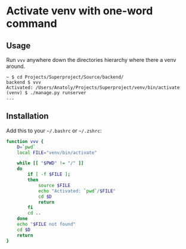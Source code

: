 # Activate venv with one-word command

## Usage

Run `vvv` anywhere down the directories hierarchy where there a venv around.

```
~ $ cd Projects/Superproject/Source/backend/
backend $ vvv
Activated: /Users/Anatoly/Projects/Superproject/venv/bin/activate
(venv) $ ./manage.py runserver
...
```



## Installation

Add this to your `~/.bashrc` or `~/.zshrc`:


```sh
function vvv {
    D=`pwd`
    local FILE="venv/bin/activate"

    while [[ "$PWD" != "/" ]]
    do
        if [ -f $FILE ];
        then
            source $FILE
            echo "Activated: `pwd`/$FILE"
            cd $D
            return
        fi
        cd ..
    done
    echo "$FILE not found"
    cd $D
    return
}
```
